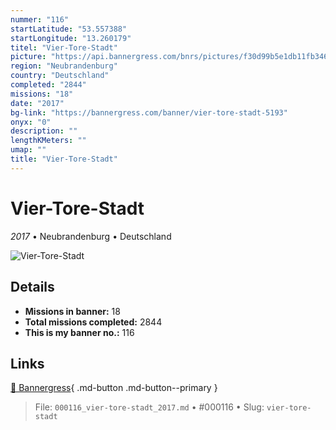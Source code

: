 ```yaml
---
nummer: "116"
startLatitude: "53.557388"
startLongitude: "13.260179"
titel: "Vier-Tore-Stadt"
picture: "https://api.bannergress.com/bnrs/pictures/f30d99b5e1db11fb34669f0f9562bfb6"
region: "Neubrandenburg"
country: "Deutschland"
completed: "2844"
missions: "18"
date: "2017"
bg-link: "https://bannergress.com/banner/vier-tore-stadt-5193"
onyx: "0"
description: ""
lengthKMeters: ""
umap: ""
title: "Vier-Tore-Stadt"
---
```

# Vier-Tore-Stadt

*2017* • Neubrandenburg • Deutschland

![Vier-Tore-Stadt](https://api.bannergress.com/bnrs/pictures/f30d99b5e1db11fb34669f0f9562bfb6)

## Details

- **Missions in banner:** 18
- **Total missions completed:** 2844
- **This is my banner no.:** 116




## Links
[🔗 Bannergress](https://bannergress.com/banner/vier-tore-stadt-5193){ .md-button .md-button--primary }



> File: `000116_vier-tore-stadt_2017.md` • #000116 • Slug: `vier-tore-stadt`
